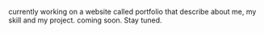 currently working on a website called portfolio that describe about me, my skill and my project. 
coming soon.
Stay tuned.
